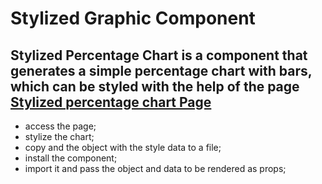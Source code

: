 # Stylized Graphic Component

## Stylized Percentage Chart is a component that generates a simple percentage chart with bars, which can be styled with the help of the page <a href="https://gonzagadavid.github.io/percentage-chart/">Stylized percentage chart Page</a>

- access the page;
- stylize the chart;
- copy and the object with the style data to a file;
- install the component;
- import it and pass the object and data to be rendered as props;
